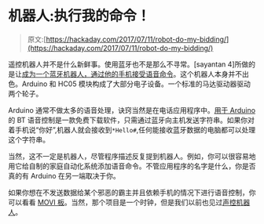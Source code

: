 # 机器人:执行我的命令！

> 原文:[https://hackaday.com/2017/07/11/robot-do-my-bidding/](https://hackaday.com/2017/07/11/robot-do-my-bidding/)

遥控机器人并不是什么新鲜事。使用蓝牙也不是那么不寻常。[sayantan 4]所做的是让[成为一个蓝牙机器人，通过他的手机接受语音命令](http://www.instructables.com/id/Voice-Controlled-Bluetooth-Car/)。这个机器人本身并不出色。Arduino 和 HC05 模块构成了大部分电子设备。一个标准的马达驱动器驱动两个轮子。

Arduino 通常不做太多的语音处理，诀窍当然是在电话应用程序中。[用于 Arduino](https://play.google.com/store/apps/details?id=robotspace.simplelabs.amr_voice&hl=en) 的 BT 语音控制是一款免费下载软件，只需通过蓝牙向主机发送字符串。如果你对着手机说“你好”,机器人就会接收到`*Hello#`,任何能接收蓝牙数据的电脑都可以处理这个字符串。

当然，这不一定是机器人，尽管程序描述反复提到机器人。例如，你可以很容易地用它给自制的家庭自动化系统添加语音命令。不管应用程序的名字是什么，你是否真的有 Arduino 在另一端取决于你。

如果你想在不发送数据给某个邪恶的霸主并且依赖手机的情况下进行语音控制，你可以看看 [MOVI 板](https://hackaday.com/2016/12/11/arduino-clock-is-hal-1000/)。当然，那个项目是一个时钟，但是我们以前也见过[声控机器人](https://hackaday.com/2015/05/07/sparc-a-voice-controlled-robot/)。